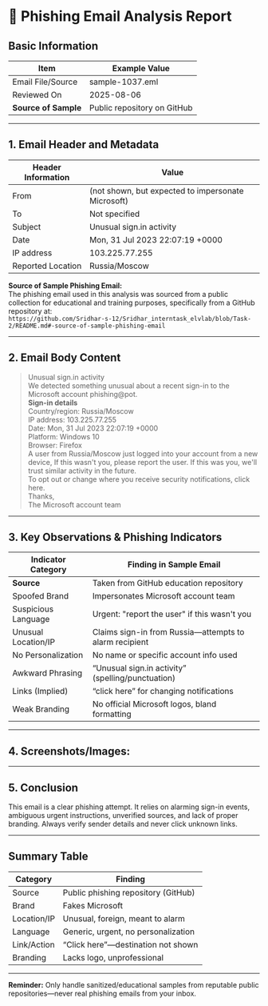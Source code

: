 # 📧 Phishing Email Analysis Report

## Basic Information

| Item               | Example Value                                    |
|--------------------|--------------------------------------------------|
| Email File/Source  | sample-1037.eml                                  |
| Reviewed On        | 2025-08-06                                       |
| **Source of Sample** | Public repository on GitHub                |

---

## 1. Email Header and Metadata

| Header Information | Value                                                      |
|--------------------|------------------------------------------------------------|
| From               | (not shown, but expected to impersonate Microsoft)         |
| To                 | Not specified                                              |
| Subject            | Unusual sign.in activity                                   |
| Date               | Mon, 31 Jul 2023 22:07:19 +0000                           |
| IP address         | 103.225.77.255                                             |
| Reported Location  | Russia/Moscow                                              |

**Source of Sample Phishing Email:**  
The phishing email used in this analysis was sourced from a public collection for educational and training purposes, specifically from a GitHub repository at:  
`https://github.com/Sridhar-s-12/Sridhar_interntask_elvlab/blob/Task-2/README.md#-source-of-sample-phishing-email`

---

## 2. Email Body Content

> Unusual sign.in activity  
> We detected something unusual about a recent sign-in to the Microsoft account phishing@pot.  
> **Sign-in details**  
> Country/region: Russia/Moscow  
> IP address: 103.225.77.255  
> Date: Mon, 31 Jul 2023 22:07:19 +0000  
> Platform: Windows 10  
> Browser: Firefox  
> A user from Russia/Moscow just logged into your account from a new device, If this wasn't you, please report the user. If this was you, we'll trust similar activity in the future.  
> To opt out or change where you receive security notifications, click here.  
> Thanks,  
> The Microsoft account team  

---

## 3. Key Observations & Phishing Indicators

| Indicator Category      | Finding in Sample Email                                    |
|------------------------|------------------------------------------------------------|
| **Source**             | Taken from GitHub education repository                  |
| Spoofed Brand          | Impersonates Microsoft account team                        |
| Suspicious Language    | Urgent: "report the user" if this wasn't you               |
| Unusual Location/IP    | Claims sign-in from Russia—attempts to alarm recipient     |
| No Personalization     | No name or specific account info used                      |
| Awkward Phrasing       | “Unusual sign.in activity” (spelling/punctuation)          |
| Links (Implied)        | “click here” for changing notifications                   |
| Weak Branding          | No official Microsoft logos, bland formatting              |

---

## 4. Screenshots/Images: 





---

## 5. Conclusion

This email is a clear phishing attempt. It relies on alarming sign-in events, ambiguous urgent instructions, unverified sources, and lack of proper branding. Always verify sender details and never click unknown links.

---

## Summary Table

| Category         | Finding                                         |
|------------------|------------------------------------------------|
| Source           | Public phishing repository (GitHub)          |
| Brand            | Fakes Microsoft                                |
| Location/IP      | Unusual, foreign, meant to alarm               |
| Language         | Generic, urgent, no personalization            |
| Link/Action      | “Click here”—destination not shown             |
| Branding         | Lacks logo, unprofessional                     |

---

**Reminder:** Only handle sanitized/educational samples from reputable public repositories—never real phishing emails from your inbox.
